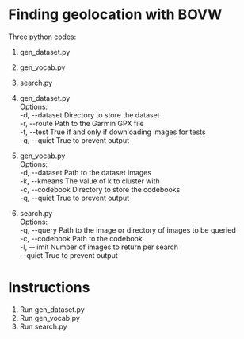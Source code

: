 # Finding geolocation with BOVW

Three python codes:
  1. gen_dataset.py
  2. gen_vocab.py
  3. search.py

1. gen_dataset.py  
  Options:  
    -d, --dataset   Directory to store the dataset  
    -r, --route     Path to the Garmin GPX file  
    -t, --test      True if and only if downloading images for tests  
    -q, --quiet     True to prevent output  

2. gen_vocab.py  
  Options:  
    -d, --dataset   Path to the dataset images  
    -k, --kmeans    The value of k to cluster with  
    -c, --codebook  Directory to store the codebooks  
    -q, --quiet     True to prevent output  

3. search.py  
  Options:  
    -q, --query     Path to the image or directory of images to be queried  
    -c, --codebook  Path to the codebook  
    -l, --limit     Number of images to return per search  
    --quiet         True to prevent output  

# Instructions

1. Run gen_dataset.py
2. Run gen_vocab.py
3. Run search.py

